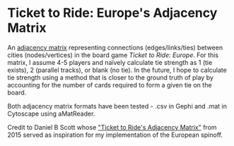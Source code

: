 # Ticket to Ride: Europe's Adjacency Matrix
An [adjacency matrix](http://faculty.ucr.edu/~hanneman/nettext/C5_%20Matrices.html) representing connections (edges/links/ties) between cities (nodes/vertices) in the board game _Ticket to Ride: Europe_. For this matrix, I assume 4-5 players and naïvely calculate tie strength as 1 (tie exists), 2 (parallel tracks), or blank (no tie). In the future, I hope to calculate tie strength using a method that is closer to the ground truth of play by accounting for the number of cards required to form a given tie on the board.

Both adjacency matrix formats have been tested - .csv in Gephi and .mat in Cytoscape using aMatReader.

Credit to Daniel B Scott whose ["Ticket to Ride's Adjacency Matrix"](https://danbscott.ghost.io/ticket-to-rides-adjacency-matrix/) from 2015 served as inspiration for my implementation of the European spinoff. 
